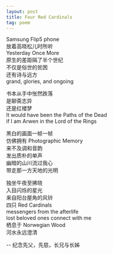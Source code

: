 ```yaml
---
layout: post
title: Four Red Cardinals
tag: poem
---
```


Samsung Flip5 phone<br />
放着高晓松儿时所听<br />
Yesterday Once More<br />
原生的差距隔了半个世纪<br />
不仅是俗世的贫困<br />
还有诗与远方<br />
grand, glories, and ongoing

书本从手中怅然跌落<br />
是聊斋志异<br />
还是红楼梦<br />
It would have been
the Paths of the Dead<br />
if I am Arwen
in the Lord of the Rings

黑白的画面一帧一帧<br />
仿佛拥有 Photographic Memory<br />
来不及调和音韵<br />
发出质朴的单声<br />
幽暗的山川流过我心<br />
带走那一方天地的光明

独坐午夜至拂晓<br />
入目闪烁的星光<br />
来自阳台屋角的风铃<br />
四只 Red Cardinals<br />
messengers from the afterlife<br />
lost beloved ones connect with me<br />
栖息于 Norwegian Wood<br />
河水永远澄清

-- 纪念先父，先慈，长兄与长姊
